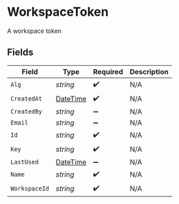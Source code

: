 # WorkspaceToken

A workspace token


## Fields

| Field                                                                                 | Type                                                                                  | Required                                                                              | Description                                                                           |
| ------------------------------------------------------------------------------------- | ------------------------------------------------------------------------------------- | ------------------------------------------------------------------------------------- | ------------------------------------------------------------------------------------- |
| `Alg`                                                                                 | *string*                                                                              | :heavy_check_mark:                                                                    | N/A                                                                                   |
| `CreatedAt`                                                                           | [DateTime](https://learn.microsoft.com/en-us/dotnet/api/system.datetime?view=net-5.0) | :heavy_check_mark:                                                                    | N/A                                                                                   |
| `CreatedBy`                                                                           | *string*                                                                              | :heavy_minus_sign:                                                                    | N/A                                                                                   |
| `Email`                                                                               | *string*                                                                              | :heavy_minus_sign:                                                                    | N/A                                                                                   |
| `Id`                                                                                  | *string*                                                                              | :heavy_check_mark:                                                                    | N/A                                                                                   |
| `Key`                                                                                 | *string*                                                                              | :heavy_check_mark:                                                                    | N/A                                                                                   |
| `LastUsed`                                                                            | [DateTime](https://learn.microsoft.com/en-us/dotnet/api/system.datetime?view=net-5.0) | :heavy_minus_sign:                                                                    | N/A                                                                                   |
| `Name`                                                                                | *string*                                                                              | :heavy_check_mark:                                                                    | N/A                                                                                   |
| `WorkspaceId`                                                                         | *string*                                                                              | :heavy_check_mark:                                                                    | N/A                                                                                   |